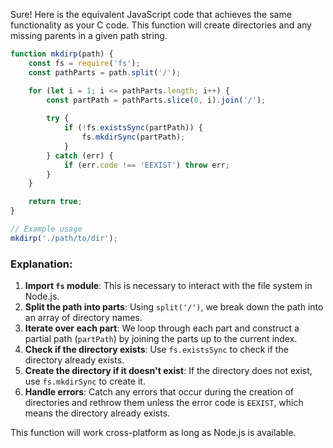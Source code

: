 Sure! Here is the equivalent JavaScript code that achieves the same functionality as your C code. This function will create directories and any missing parents in a given path string.

```javascript
function mkdirp(path) {
    const fs = require('fs');
    const pathParts = path.split('/');

    for (let i = 1; i <= pathParts.length; i++) {
        const partPath = pathParts.slice(0, i).join('/');
        
        try {
            if (!fs.existsSync(partPath)) {
                fs.mkdirSync(partPath);
            }
        } catch (err) {
            if (err.code !== 'EEXIST') throw err;
        }
    }

    return true;
}

// Example usage
mkdirp('./path/to/dir');
```

### Explanation:
1. **Import `fs` module**: This is necessary to interact with the file system in Node.js.
2. **Split the path into parts**: Using `split('/')`, we break down the path into an array of directory names.
3. **Iterate over each part**: We loop through each part and construct a partial path (`partPath`) by joining the parts up to the current index.
4. **Check if the directory exists**: Use `fs.existsSync` to check if the directory already exists.
5. **Create the directory if it doesn't exist**: If the directory does not exist, use `fs.mkdirSync` to create it.
6. **Handle errors**: Catch any errors that occur during the creation of directories and rethrow them unless the error code is `EEXIST`, which means the directory already exists.

This function will work cross-platform as long as Node.js is available.
